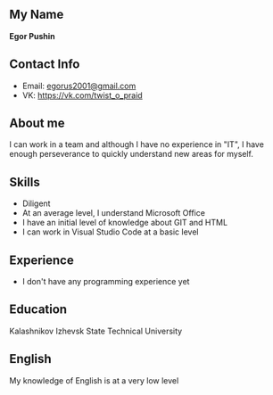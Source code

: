 ## My Name

**Egor Pushin**

## Contact Info

- Email: egorus2001@gmail.com
- VK: https://vk.com/twist_o_praid

## About me

I can work in a team and although I have no experience in "IT", 
I have enough perseverance to quickly understand new areas for myself.

## Skills

- Diligent
- At an average level, I understand Microsoft Office
- I have an initial level of knowledge about GIT and HTML
- I can work in Visual Studio Code at a basic level

## Experience

- I don't have any programming experience yet

## Education

Kalashnikov Izhevsk State Technical University

## English

My knowledge of English is at a very low level
